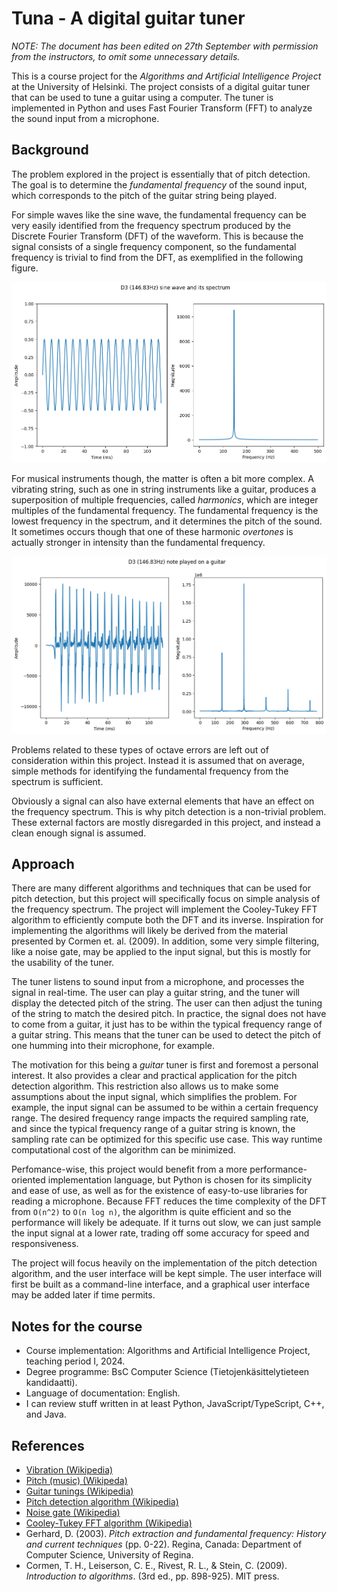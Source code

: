 # Tuna - A digital guitar tuner

_NOTE: The document has been edited on 27th September with permission from the
instructors, to omit some unnecessary details._

This is a course project for the _Algorithms and Artificial Intelligence
Project_ at the University of Helsinki. The project consists of a digital guitar
tuner that can be used to tune a guitar using a computer. The tuner is
implemented in Python and uses Fast Fourier Transform (FFT) to analyze the sound
input from a microphone.

## Background

The problem explored in the project is essentially that of pitch detection. The
goal is to determine the _fundamental frequency_ of the sound input, which
corresponds to the pitch of the guitar string being played.

For simple waves like the sine wave, the fundamental frequency can be very
easily identified from the frequency spectrum produced by the Discrete Fourier
Transform (DFT) of the waveform. This is because the signal consists of a single
frequency component, so the fundamental frequency is trivial to find from the
DFT, as exemplified in the following figure.

![sine](/docs/images/specification_files/specification_1_0.png)

For musical instruments though, the matter is often a bit more complex. A
vibrating string, such as one in string instruments like a guitar, produces a
superposition of multiple frequencies, called _harmonics_, which are integer
multiples of the fundamental frequency. The fundamental frequency is the lowest
frequency in the spectrum, and it determines the pitch of the sound. It
sometimes occurs though that one of these harmonic _overtones_ is actually
stronger in intensity than the fundamental frequency.

![guitar](/docs/images/specification_files/specification_3_0.png)

Problems related to these types of octave errors are left out of consideration
within this project. Instead it is assumed that on average, simple methods for
identifying the fundamental frequency from the spectrum is sufficient.

Obviously a signal can also have external elements that have an effect on the
frequency spectrum. This is why pitch detection is a non-trivial problem. These
external factors are mostly disregarded in this project, and instead a clean
enough signal is assumed.

## Approach

There are many different algorithms and techniques that can be used for pitch
detection, but this project will specifically focus on simple analysis of the
frequency spectrum. The project will implement the Cooley-Tukey FFT algorithm to
efficiently compute both the DFT and its inverse. Inspiration for implementing
the algorithms will likely be derived from the material presented by Cormen et.
al. (2009). In addition, some very simple filtering, like a noise gate, may be
applied to the input signal, but this is mostly for the usability of the tuner.

The tuner listens to sound input from a microphone, and processes the signal in
real-time. The user can play a guitar string, and the tuner will display the
detected pitch of the string. The user can then adjust the tuning of the string
to match the desired pitch. In practice, the signal does not have to come from a
guitar, it just has to be within the typical frequency range of a guitar string.
This means that the tuner can be used to detect the pitch of one humming into
their microphone, for example.

The motivation for this being a _guitar_ tuner is first and foremost a personal
interest. It also provides a clear and practical application for the pitch
detection algorithm. This restriction also allows us to make some assumptions
about the input signal, which simplifies the problem. For example, the input
signal can be assumed to be within a certain frequency range. The desired
frequency range impacts the required sampling rate, and since the typical
frequency range of a guitar string is known, the sampling rate can be optimized
for this specific use case. This way runtime computational cost of the algorithm
can be minimized.

Perfomance-wise, this project would benefit from a more performance-oriented
implementation language, but Python is chosen for its simplicity and ease of
use, as well as for the existence of easy-to-use libraries for reading a
microphone. Because FFT reduces the time complexity of the DFT from `O(n^2)` to
`O(n log n)`, the algorithm is quite efficient and so the performance will
likely be adequate. If it turns out slow, we can just sample the input signal at
a lower rate, trading off some accuracy for speed and responsiveness.

The project will focus heavily on the implementation of the pitch detection
algorithm, and the user interface will be kept simple. The user interface will
first be built as a command-line interface, and a graphical user interface may
be added later if time permits.

## Notes for the course

- Course implementation: Algorithms and Artificial Intelligence Project, teaching period I, 2024.
- Degree programme: BsC Computer Science (Tietojenkäsittelytieteen kandidaatti).
- Language of documentation: English.
- I can review stuff written in at least Python, JavaScript/TypeScript, C++, and Java.

## References

- [Vibration (Wikipedia)](https://en.wikipedia.org/wiki/Vibration)
- [Pitch (music) (Wikipeda)](<https://en.wikipedia.org/wiki/Pitch_(music)>)
- [Guitar tunings (Wikipedia)](https://en.wikipedia.org/wiki/Guitar_tunings)
- [Pitch detection algorithm (Wikipedia)](https://en.wikipedia.org/wiki/Pitch_detection_algorithm)
- [Noise gate (Wikipedia)](https://en.wikipedia.org/wiki/Noise_gate)
- [Cooley-Tukey FFT algorithm (Wikipedia)](https://en.wikipedia.org/wiki/Cooley%E2%80%93Tukey_FFT_algorithm)
- Gerhard, D. (2003). _Pitch extraction and fundamental frequency: History and
  current techniques_ (pp. 0-22). Regina, Canada: Department of Computer
  Science, University of Regina.
- Cormen, T. H., Leiserson, C. E., Rivest, R. L., & Stein, C. (2009).
  _Introduction to algorithms_. (3rd ed., pp. 898-925). MIT press.

